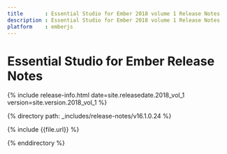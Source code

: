 ```yaml
---
title       : Essential Studio for Ember 2018 volume 1 Release Notes
description : Essential Studio for Ember 2018 volume 1 Release Notes
platform    : emberjs
---
```


# Essential Studio for Ember Release Notes

{% include release-info.html date=site.releasedate.2018_vol_1 version=site.version.2018_vol_1 %} 

{% directory path: _includes/release-notes/v16.1.0.24 %}

{% include {{file.url}} %}

{% enddirectory %}

